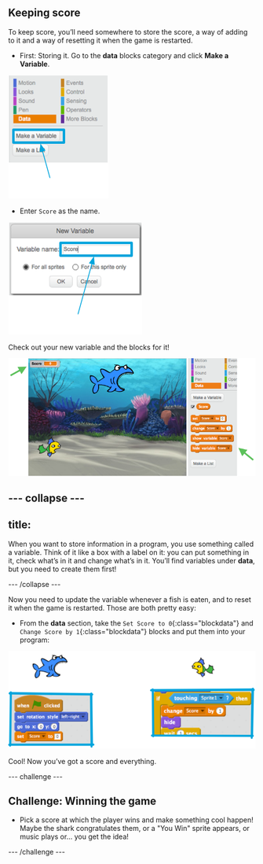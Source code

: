 ## Keeping score

To keep score, you’ll need somewhere to store the score, a way of adding to it and a way of resetting it when the game is restarted.

+ First: Storing it. Go to the **data** blocks category and click **Make a Variable**.

![](images/catch5.png)

+ Enter `Score` as the name. 

![](images/catch6.png)

Check out your new variable and the blocks for it!

![The Score variable and blocks](images/scoreVariable.png)


--- collapse ---
---
title:
---

When you want to store information in a program, you use something called a variable. Think of it like a box with a label on it: you can put something in it, check what’s in it and change what’s in it. You’ll find variables under **data**, but you need to create them first! 

--- /collapse ---


Now you need to update the variable whenever a fish is eaten, and to reset it when the game is restarted. Those are both pretty easy:

+ From the **data** section, take the `Set Score to 0`{:class="blockdata"} and `Change Score by 1`{:class="blockdata"} blocks and put them into your program: 

![](images/catch8.png)

Cool! Now you’ve got a score and everything. 

--- challenge ---

## Challenge: Winning the game

+ Pick a score at which the player wins and make something cool happen! Maybe the shark congratulates them, or a "You Win" sprite appears, or music plays or... you get the idea!

--- /challenge ---

